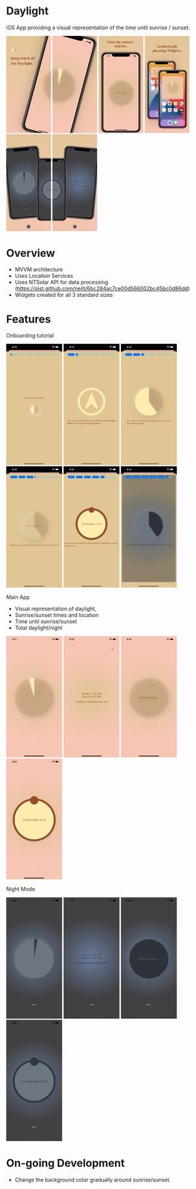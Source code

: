 # Daylight
iOS App providing a visual representation of the time until sunrise / sunset.

<img src="images/Apple%20iPhone%2011%20Pro%20Max%20Screenshot%200.png" width="120"> <img src="images/Apple%20iPhone%2011%20Pro%20Max%20Screenshot%201.png" width="120">
<img src="images/Apple%20iPhone%2011%20Pro%20Max%20Screenshot%202.png" width="120">
<img src="images/Apple%20iPhone%2011%20Pro%20Max%20Screenshot%203.png" width="120">
<img src="images/Apple%20iPhone%2011%20Pro%20Max%20Screenshot%204.png" width="120">
<img src="images/Apple%20iPhone%2011%20Pro%20Max%20Screenshot%205.png" width="120">

# Overview
- MVVM architecture
- Uses Location Services
- Uses NTSolar API for data processing (https://gist.github.com/neilt/6bc284ac7ce00d566002bc45bc0d86dd)
- Widgets created for all 3 standard sizes

# Features
Onboarding tutorial

<img src="images/onboarding0.png" width="150"> <img src="images/onboarding1.png" width="150"> <img src="images/onboarding2.png" width="150"> <img src="images/onboarding3.png" width="150"> <img src="images/onboarding4.png" width="150"> <img src="images/onboarding5.png" width="150">

Main App
- Visual representation of daylight, 
- Sunrise/sunset times and location
- Time until sunrise/sunset
- Total daylight/night

<img src="images/screenshot0.png" width="150"> <img src="images/screenshot1.png" width="150"> <img src="images/screenshot2.png" width="150"> <img src="images/screenshot3.png" width="150">

Night Mode

<img src="images/screenshot4.png" width="150"> <img src="images/screenshot6.png" width="150"> <img src="images/screenshot5.png" width="150"> <img src="images/screenshot7.png" width="150">

# On-going Development
- Change the background color gradually around sunrise/sunset.
